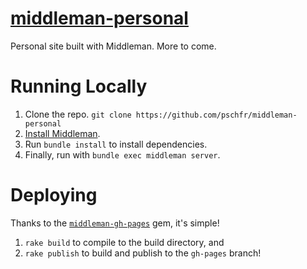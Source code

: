 # [middleman-personal](https://pschfr.github.io/middleman-personal/)
Personal site built with Middleman. More to come.

# Running Locally
1. Clone the repo. `git clone https://github.com/pschfr/middleman-personal`
2. [Install Middleman](https://middlemanapp.com/basics/install/).
3. Run `bundle install` to install dependencies.
4. Finally, run with `bundle exec middleman server`.

# Deploying
Thanks to the [`middleman-gh-pages`](https://github.com/edgecase/middleman-gh-pages) gem, it's simple!
1. `rake build` to compile to the build directory, and
2. `rake publish` to build and publish to the `gh-pages` branch!
